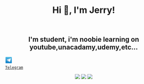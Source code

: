 <h1 align="center">Hi 👋, I'm Jerry!</h1>
<br>

<h2 align="center">I'm student, i'm noobie learning on youtube,unacadamy,udemy,etc... </h2> 

<code><a href="https://telegram/elonmuskme" title="Telegram"><img width="22" src="assets/Telegram.svg"> Telegram</a></code>
<p align = "center">
  
  <img src = "https://github-readme-stats.vercel.app/api?username=Killersparrow0&show_icons=true&theme=bear" width = 500>
  
  <img src = "https://github-readme-streak-stats.herokuapp.com?user=Killersparrow0&theme=dark&hide_border=true" width = 500>
  
  <img src="https://activity-graph.herokuapp.com/graph?username=Killersparrow0&theme=react-dark&bg_color=20232a&hide_border=true" width="81%"/>
  
</p>

